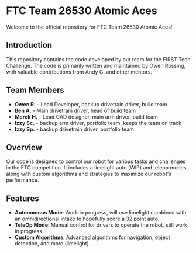 # FTC Team 26530 Atomic Aces

Welcome to the official repository for FTC Team 26530 Atomic Aces!

## Introduction

This repository contains the code developed by our team for the FIRST Tech Challenge. The code is primarily written and maintained by Owen Rossing, with valuable contributions from Andy G. and other mentors.

## Team Members

- **Owen R.** - Lead Developer, backup drivetrain driver, build team
- **Ben A.** - Main drivetrain driver, head of build team
- **Merek H.** - Lead CAD designer, main arm driver, build team
- **Izzy Sc.** - backup arm driver, portfolio team, keeps the team on track
- **Izzy Sp.** - backup drivetrain driver, portfolio team

## Overview

Our code is designed to control our robot for various tasks and challenges in the FTC competition. It includes a limelight auto (WIP) and teleop modes, along with custom algorithms and strategies to maximize our robot's performance.

## Features

- **Autonomous Mode**: Work in progress, will use limelight combined with an omnidirectional intake to hopefully score a 32 point auto.
- **TeleOp Mode**: Manual control for drivers to operate the robot, still work in progress.
- **Custom Algorithms**: Advanced algorithms for navigation, object detection, and more (limelight).